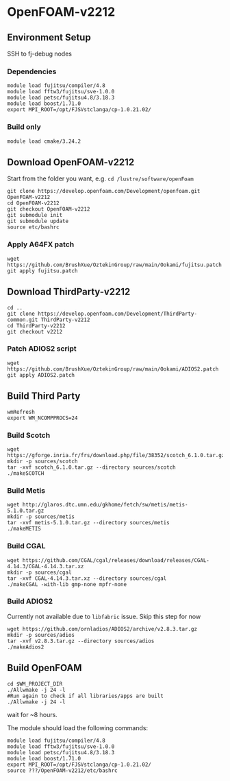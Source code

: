 # OpenFOAM-v2212
## Environment Setup
SSH to fj-debug nodes
### Dependencies
```
module load fujitsu/compiler/4.8
module load fftw3/fujitsu/sve-1.0.0
module load petsc/fujitsu4.8/3.18.3
module load boost/1.71.0
export MPI_ROOT=/opt/FJSVstclanga/cp-1.0.21.02/
```
### Build only
```
module load cmake/3.24.2
```
## Download OpenFOAM-v2212
Start from the folder you want, e.g. `cd /lustre/software/openFoam`
```
git clone https://develop.openfoam.com/Development/openfoam.git OpenFOAM-v2212
cd OpenFOAM-v2212
git checkout OpenFOAM-v2212
git submodule init
git submodule update
source etc/bashrc
```
### Apply A64FX patch
```
wget https://github.com/BrushXue/OztekinGroup/raw/main/Ookami/fujitsu.patch
git apply fujitsu.patch
```
## Download ThirdParty-v2212
```
cd ..
git clone https://develop.openfoam.com/Development/ThirdParty-common.git ThirdParty-v2212
cd ThirdParty-v2212
git checkout v2212
```
### Patch ADIOS2 script
```
wget https://github.com/BrushXue/OztekinGroup/raw/main/Ookami/ADIOS2.patch
git apply ADIOS2.patch
```
## Build Third Party
```
wmRefresh
export WM_NCOMPPROCS=24
```
### Build Scotch
```
wget https://gforge.inria.fr/frs/download.php/file/38352/scotch_6.1.0.tar.gz
mkdir -p sources/scotch
tar -xvf scotch_6.1.0.tar.gz --directory sources/scotch
./makeSCOTCH
```
### Build Metis
```
wget http://glaros.dtc.umn.edu/gkhome/fetch/sw/metis/metis-5.1.0.tar.gz
mkdir -p sources/metis
tar -xvf metis-5.1.0.tar.gz --directory sources/metis
./makeMETIS
```
### Build CGAL
```
wget https://github.com/CGAL/cgal/releases/download/releases/CGAL-4.14.3/CGAL-4.14.3.tar.xz
mkdir -p sources/cgal
tar -xvf CGAL-4.14.3.tar.xz --directory sources/cgal
./makeCGAL -with-lib gmp-none mpfr-none
```
### Build ADIOS2
Currently not available due to `libfabric` issue. Skip this step for now
```
wget https://github.com/ornladios/ADIOS2/archive/v2.8.3.tar.gz
mkdir -p sources/adios
tar -xvf v2.8.3.tar.gz --directory sources/adios
./makeAdios2
```
## Build OpenFOAM
```
cd $WM_PROJECT_DIR
./Allwmake -j 24 -l
#Run again to check if all libraries/apps are built
./Allwmake -j 24 -l
```
wait for ~8 hours.

The module should load the following commands:
```
module load fujitsu/compiler/4.8
module load fftw3/fujitsu/sve-1.0.0
module load petsc/fujitsu4.8/3.18.3
module load boost/1.71.0
export MPI_ROOT=/opt/FJSVstclanga/cp-1.0.21.02/ 
source ???/OpenFOAM-v2212/etc/bashrc
```
